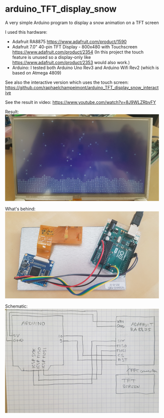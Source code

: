 # arduino_TFT_display_snow
A very simple Arduino program to display a snow animation on a TFT screen

I used this hardware:
* Adafruit RA8875 https://www.adafruit.com/product/1590
* Adafruit 7.0" 40-pin TFT Display - 800x480 with Touchscreen https://www.adafruit.com/product/2354 (In this project the touch feature is unused so a display-only like https://www.adafruit.com/product/2353 would also work.)
* Arduino: I tested both Arduino Uno Rev3 and Arduino Wifi Rev2 (which is based on Atmega 4809)

See also the interactive version which uses the touch screen: https://github.com/raphaelchampeimont/arduino_TFT_display_snow_interactive

See the result in video: https://www.youtube.com/watch?v=8J9WLZRbvFY

Result:
![Screenshot](/images/screenshot.jpg?raw=true)

What's behind:
![Overview of circuit](/images/overview.jpg?raw=true)

Schematic:
![Schematic](/images/schematic.jpg?raw=true)
